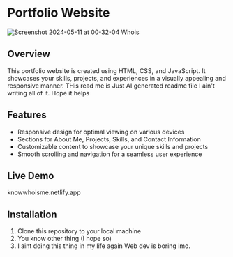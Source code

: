 # Portfolio Website
![Screenshot 2024-05-11 at 00-32-04 Whois](https://github.com/At0m-txt/Responsive-Portfolio/assets/153441206/6f2da8c5-e18a-46c5-ad9e-0b3c93fa7952)


## Overview
This portfolio website is created using HTML, CSS, and JavaScript. It showcases your skills, projects, and experiences in a visually appealing and responsive manner.
THis read me is Just AI generated readme file I ain't writing all of it.
Hope it helps


## Features
- Responsive design for optimal viewing on various devices
- Sections for About Me, Projects, Skills, and Contact Information
- Customizable content to showcase your unique skills and projects
- Smooth scrolling and navigation for a seamless user experience

## Live Demo 
knowwhoisme.netlify.app

## Installation
1. Clone this repository to your local machine
2. You know other thing (I hope so)
3. I aint doing this thing in my life again Web dev is boring imo.

